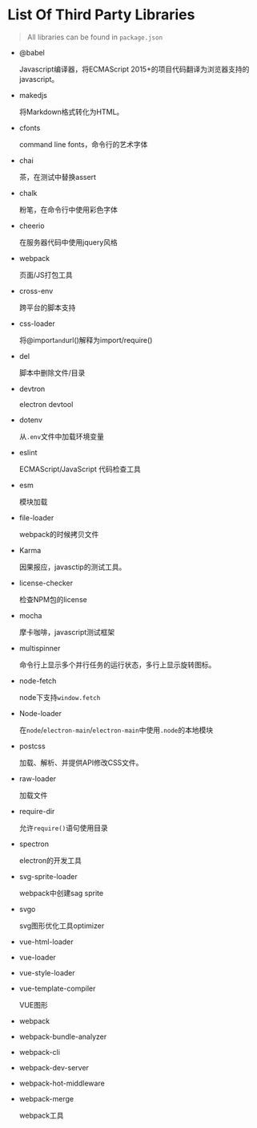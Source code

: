 

# List Of Third Party Libraries

> All libraries can be found in `package.json` 

- @babel

  Javascript编译器，将ECMAScript 2015+的项目代码翻译为浏览器支持的javascript。

- makedjs

  将Markdown格式转化为HTML。

- cfonts

  command line fonts，命令行的艺术字体

- chai

  茶，在测试中替换assert

- chalk

  粉笔，在命令行中使用彩色字体

- cheerio

  在服务器代码中使用jquery风格

- webpack

  页面/JS打包工具

- cross-env

  跨平台的脚本支持

- css-loader

  将@import` and `url()解释为import/require()

- del

  脚本中删除文件/目录

- devtron

  electron devtool

- dotenv

  从`.env`文件中加载环境变量

- eslint

  ECMAScript/JavaScript  代码检查工具

- esm

  模块加载

- file-loader

  webpack的时候拷贝文件

- Karma

  因果报应，javasctip的测试工具。

- license-checker

  检查NPM包的license

- mocha

  摩卡咖啡，javascript测试框架

- multispinner

  命令行上显示多个并行任务的运行状态，多行上显示旋转图标。

- node-fetch

  node下支持`window.fetch`

- Node-loader

  在`node`/`electron-main`/`electron-main`中使用`.node`的本地模块

- postcss

  加载、解析、并提供API修改CSS文件。

- raw-loader

  加载文件

- require-dir

  允许`require()`语句使用目录

- spectron

  electron的开发工具

- svg-sprite-loader

  webpack中创建sag sprite

- svgo

  svg图形优化工具optimizer

- vue-html-loader

- vue-loader

- vue-style-loader

- vue-template-compiler

  VUE图形

- webpack

- webpack-bundle-analyzer

- webpack-cli

- webpack-dev-server

- webpack-hot-middleware

- webpack-merge

  webpack工具

  

  